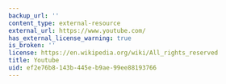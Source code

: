 ```yaml
---
backup_url: ''
content_type: external-resource
external_url: https://www.youtube.com/
has_external_license_warning: true
is_broken: ''
license: https://en.wikipedia.org/wiki/All_rights_reserved
title: Youtube
uid: ef2e76b8-143b-445e-b9ae-99ee88193766
---
```

